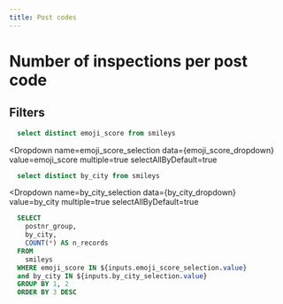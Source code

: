```yaml
---
title: Post codes
---
```


# Number of inspections per post code

## Filters

```sql emoji_score_dropdown
  select distinct emoji_score from smileys
```

<Dropdown
  name=emoji_score_selection
  data={emoji_score_dropdown}
  value=emoji_score
  multiple=true
  selectAllByDefault=true
  >
  <!-- <DropdownOption value="%" valueLabel="All Ratings"/> -->
</Dropdown>

```sql by_city_dropdown
  select distinct by_city from smileys
```

<Dropdown
  name=by_city_selection
  data={by_city_dropdown}
  value=by_city
  multiple=true
  selectAllByDefault=true
  >
</Dropdown>

```sql n_inspections_per_postnr_group
  SELECT
    postnr_group,
    by_city,
    COUNT(*) AS n_records
  FROM
    smileys
  WHERE emoji_score IN ${inputs.emoji_score_selection.value}
  and by_city IN ${inputs.by_city_selection.value}
  GROUP BY 1, 2
  ORDER BY 3 DESC
```

<AreaMap 
    data={n_inspections_per_postnr_group} 
    areaCol=postnr_group
    geoJsonUrl='/postal_codes_dk_full_deduped.geojson'
    geoId=postal_code
    value=n_records
    height=800
/>